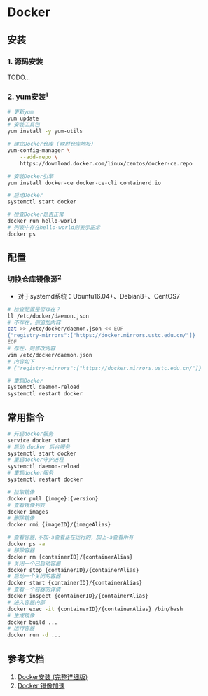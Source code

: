 # Docker

## 安装

### 1. 源码安装

TODO...

### 2. yum安装<sup>1</sup>

```sh
# 更新yum
yum update
# 安装工具包
yum install -y yum-utils

# 建立Docker仓库 (映射仓库地址)
yum-config-manager \
    --add-repo \
    https://download.docker.com/linux/centos/docker-ce.repo

# 安装Docker引擎
yum install docker-ce docker-ce-cli containerd.io

# 启动Docker
systemctl start docker

# 检查Docker是否正常
docker run hello-world
# 列表中存在hello-world则表示正常
docker ps
```

## 配置

### 切换仓库镜像源<sup>2</sup>

- 对于systemd系统：Ubuntu16.04+、Debian8+、CentOS7

```sh
# 检查配置是否存在？
ll /etc/docker/daemon.json
# 不存在，则追加内容
cat >> /etc/docker/daemon.json << EOF
{"registry-mirrors":["https://docker.mirrors.ustc.edu.cn/"]}
EOF
# 存在，则修改内容
vim /etc/docker/daemon.json
# 内容如下
# {"registry-mirrors":["https://docker.mirrors.ustc.edu.cn/"]}

# 重启Docker
systemctl daemon-reload
systemctl restart docker
```

## 常用指令

```sh
# 开启docker服务
service docker start
# 启动 docker 后台服务
systemctl start docker
# 重启docker守护进程
systemctl daemon-reload
# 重启docker服务
systemctl restart docker

# 拉取镜像
docker pull {image}:{version}
# 查看镜像列表
docker images
# 删除镜像
docker rmi {imageID}/{imageAlias}

# 查看容器,不加-a查看正在运行的，加上-a查看所有
docker ps -a
# 移除容器
docker rm {containerID}/{containerAlias}
# 关闭一个已启动容器 
docker stop {containerID}/{containerAlias}
# 启动一个关闭的容器 
docker start {containerID}/{containerAlias}
# 查看一个容器的详情
docker inspect {containerID}/{containerAlias}
# 进入容器内部
docker exec -it {containerID}/{containerAlias} /bin/bash
# 生成镜像
docker build ...
# 运行容器
docker run -d ... 
```

## 参考文档

1. [Docker安装 (完整详细版)](https://blog.csdn.net/BThinker/article/details/123358697)
2. [Docker 镜像加速](https://www.runoob.com/docker/docker-mirror-acceleration.html)
